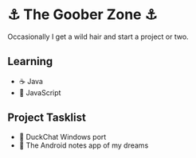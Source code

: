 # ⚓ The Goober Zone ⚓

Occasionally I get a wild hair and start a project or two. 

## Learning 

- ☕ Java
- 📜 JavaScript

## Project Tasklist 

- 🦆 DuckChat Windows port
- 🌙 The Android notes app of my dreams

<!---
harborsss/harborss is a ✨ special ✨ repository because its `README.md` (this file) appears on your GitHub profile.
You can click the Preview link to take a look at your changes.
--->

